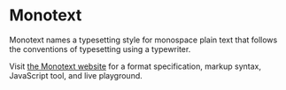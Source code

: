 # Monotext
Monotext names a typesetting style for monospace plain text that follows the conventions of typesetting using a typewriter.

Visit [the Monotext website](https://monotext.pages.dev/) for a format specification, markup syntax, JavaScript tool, and live playground.
